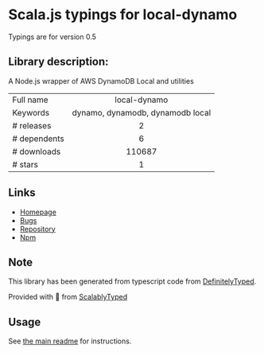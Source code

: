 
# Scala.js typings for local-dynamo

Typings are for version 0.5

## Library description:
A Node.js wrapper of AWS DynamoDB Local and utilities

|                    |                 |
| ------------------ | :-------------: |
| Full name          | local-dynamo |
| Keywords           | dynamo, dynamodb, dynamodb local |
| # releases         | 2 |
| # dependents       | 6 |
| # downloads        | 110687 |
| # stars            | 1 |

## Links
- [Homepage](https://github.com/Medium/local-dynamo)
- [Bugs](https://github.com/Medium/local-dynamo/issues)
- [Repository](https://github.com/Medium/local-dynamo)
- [Npm](https://www.npmjs.com/package/local-dynamo)
    


## Note
This library has been generated from typescript code from [DefinitelyTyped](https://definitelytyped.org).

Provided with :purple_heart: from [ScalablyTyped](https://github.com/oyvindberg/ScalablyTyped)

## Usage
See [the main readme](../../readme.md) for instructions.


